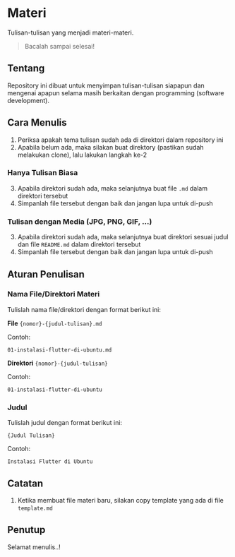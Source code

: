 # Materi
Tulisan-tulisan yang menjadi materi-materi.

> Bacalah sampai selesai!

## Tentang
Repository ini dibuat untuk menyimpan tulisan-tulisan siapapun dan mengenai apapun
selama masih berkaitan dengan programming (software development).

## Cara Menulis
1. Periksa apakah tema tulisan sudah ada di direktori dalam repository ini
2. Apabila belum ada, maka silakan buat direktory (pastikan sudah melakukan clone), lalu lakukan langkah ke-2

### Hanya Tulisan Biasa
3. Apabila direktori sudah ada, maka selanjutnya buat file `.md` dalam direktori tersebut
4. Simpanlah file tersebut dengan baik dan jangan lupa untuk di-push

### Tulisan dengan Media (JPG, PNG, GIF, ...)
3. Apabila direktori sudah ada, maka selanjutnya buat direktori sesuai judul dan file `README.md` dalam direktori tersebut
4. Simpanlah file tersebut dengan baik dan jangan lupa untuk di-push


## Aturan Penulisan
### Nama File/Direktori Materi
Tulislah nama file/direktori dengan format berikut ini:

**File**
`{nomor}-{judul-tulisan}.md`

Contoh:

`01-instalasi-flutter-di-ubuntu.md`

**Direktori**
`{nomor}-{judul-tulisan}`

Contoh:

`01-instalasi-flutter-di-ubuntu`

### Judul
Tulislah judul dengan format berikut ini:

`{Judul Tulisan}`

Contoh:

`Instalasi Flutter di Ubuntu`

## Catatan
1. Ketika membuat file materi baru, silakan copy template yang ada di file `template.md`

## Penutup
Selamat menulis..!
